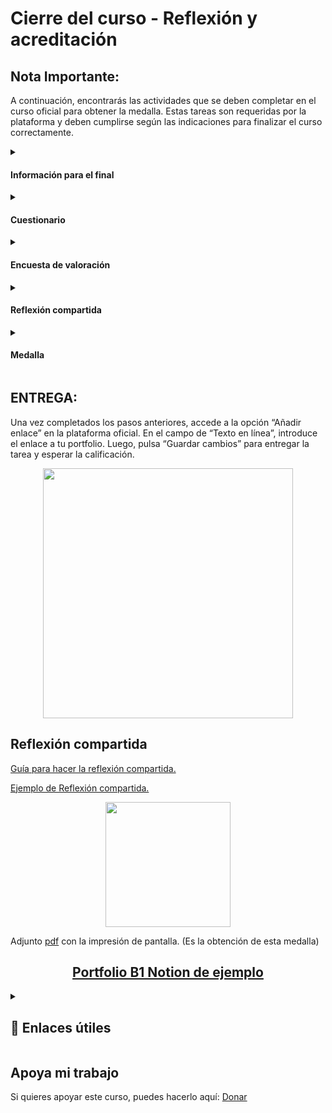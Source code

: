 # Cierre del curso - Reflexión y acreditación

## Nota Importante:
A continuación, encontrarás las actividades que se deben completar en el curso oficial para obtener la medalla. Estas tareas son requeridas por la plataforma y deben cumplirse según las indicaciones para finalizar el curso correctamente.

<details><summary><h4>Información para el final</h4></summary>
  
* **Tareas obligatorias en el curso oficial:** Para poder finalizar el curso, será necesario completar un cuestionario y una encuesta. Estas son tareas individuales, y cada participante deberá cumplimentar las suyas dentro de la plataforma oficial, probablemente a través de Moodlegunea.
* **Reflexión grupal en el claustro:** Como parte de la actividad final, se llevará a cabo una reflexión grupal sobre el curso. Los participantes podrán compartir sus experiencias, ideas y propuestas con los compañeros. Esta actividad se realizará dentro del claustro, y aunque se hará de manera colectiva, se enviará un único documento por centro. El envío de este documento seguramente se tendrá que realizar a través de Moodlegunea.
</details>
<details><summary><h4>Cuestionario</h4></summary>
Para finalizar el curso, deberás completar un cuestionario que te ayudará a reflexionar sobre tus expectativas iniciales, el progreso alcanzado y cómo aplicar lo aprendido en el futuro. Este cuestionario está disponible en la plataforma oficial, y es necesario completarlo antes de finalizar el curso.
</details>
<details><summary><h4>Encuesta de valoración</h4></summary>
Al final del curso, también se te pedirá que completes una encuesta de valoración para recabar tu opinión sobre la formación. La encuesta está disponible en la plataforma oficial y debe ser completada para poder obtener la medalla.
</details>
<details><summary><h4>Reflexión compartida</h4></summary>
En el curso oficial, se debe crear un documento de reflexión compartida que deberá ser enviado por todo el claustro. Este documento se completará con la ayuda de un guion específico, el cual estará disponible en la plataforma oficial. Recuerda que debe realizarse un único envío por centro, y seguramente se gestionará a través de Moodlegunea.
</details>
<details><summary><h4>Medalla</h4></summary>
Para finalizar el curso, tendrás que obtener la medalla. Para ello, sigue los pasos que se indican a continuación, los cuales estarán disponibles en la plataforma oficial:

* **Accede a tu perfil en Moodlegunea.**
* **Realiza una captura de pantalla en la que se vea tu nombre, apellido y la medalla obtenida.**
* **Sube la imagen de la captura a tu portfolio.**
* **Entrega la URL de tu portfolio.**

Este procedimiento es necesario para completar el curso y recibir la medalla.
</details>


## ENTREGA:
Una vez completados los pasos anteriores, accede a la opción “Añadir enlace” en la plataforma oficial. En el campo de “Texto en línea”, introduce el enlace a tu portfolio. Luego, pulsa “Guardar cambios” para entregar la tarea y esperar la calificación.

<p align="center"><img src="https://www.exqueezeer.com/wp-content/uploads/2024/01/Group-1.svg" width=400px/></p>

## Reflexión compartida
[Guía para hacer la reflexión compartida.](https://drive.google.com/file/d/1xu8Lmi8GoWlNSRSBHOHBEC_rPGtFWJF9/view?usp=sharing)

[Ejemplo de Reflexión compartida.](https://drive.google.com/file/d/1mel9e9YeoW0mn3TQVQjTS_hZ3VzAoBXz/view?usp=sharing)

<p align="center"><img src="https://www.exqueezeer.com/wp-content/uploads/2024/02/Group-77.svg" width=200px /></p>

Adjunto [pdf](https://drive.google.com/file/d/1iPCHiAqHsDDJ-jf8VDTsMcIpBHYouCAe/view?usp=sharing) con la impresión de pantalla. (Es la obtención de esta medalla)

<h2 align="center"><a href="https://eriksenwolf.notion.site/Competencias-Digitales-B1-Eduki-Digitalak-1d04e3ab08e380b38a9be644907de330">Portfolio B1 Notion de ejemplo</a></h2>

<details><summary><h2>🔗 Enlaces útiles</h2></summary>

  **Plataforma oficial del curso [(Moodlegunea)](https://moodlegune.hezkuntza.net/):**

Accede a todas las actividades, cuestionarios y encuestas del curso, así como a tu perfil y portfolio para completar las tareas necesarias para obtener la medalla.
</details>



## Apoya mi trabajo
Si quieres apoyar este curso, puedes hacerlo aquí: [Donar](https://paypal.me/eriksenwolf?locale.x=es_ES&country.x=ES)
